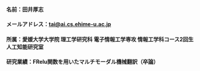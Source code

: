 #### 名前：田井厚志
#### メールアドレス：tai@ai.cs.ehime-u.ac.jp
#### 所属：愛媛大学大学院 理工学研究科 電子情報工学専攻 情報工学科コース2回生 人工知能研究室
#### 研究業績：FRelu関数を用いたマルチモーダル機械翻訳（卒論）

<!--
**ai-a24/ai-a24** is a ✨ _special_ ✨ repository because its `README.md` (this file) appears on your GitHub profile.

Here are some ideas to get you started:

- 🔭 I’m currently working on ...
- 🌱 I’m currently learning ...
- 👯 I’m looking to collaborate on ...
- 🤔 I’m looking for help with ...
- 💬 Ask me about ...
- 📫 How to reach me: ...
- 😄 Pronouns: ...
- ⚡ Fun fact: ...
-->
